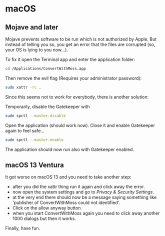 # macOS

## Mojave and later

Mojave prevents software to be run which is not authorized by Apple.
But instead of telling you so, you get an error that the files are corrupted
(so, your OS is lying to you now...).

To fix it open the Terminal app and enter the application folder:

```sh
cd /Applications/ConvertWithMoss.app
```

Then remove the evil flag (Requires your administrator password):

```sh
sudo xattr -rc .
```

Since this seems not to work for everybody, there is another solution:

Temporarily, disable the Gatekeeper with

```sh
sudo spctl --master-disable
```

Open the application (should work now). Close it and enable Gatekeeper again to feel safe...

```sh
sudo spctl --master-enable
```

The application should now run also with Gatekeeper enabled.

## macOS 13 Ventura

It got worse on macOS 13 and you need to take another step:

* after you did the xattr thing run it again and click away the error.
* now open the system settings and go to *Privacy & Security Settings*.
* at the very end there should now be a message saying something like
  'publisher of ConvertWithMoss could not identified'.
* Click on the allow anyway button
* when you start ConvertWithMoss again you need to click away another 1000 dialogs but then it works.

Finally, have fun.
